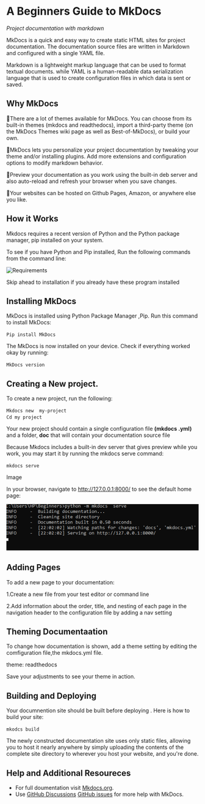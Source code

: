 #  A Beginners Guide to MkDocs

*Project documentation with markdown*


<p>MkDocs is a quick and easy way to create static HTML sites for project documentation.  The documentation source files are written in Markdown and configured with a single YAML file.

Markdown is a lightweight markup language that can be used to format textual documents. while
YAML is a human-readable data serialization language that is used to create configuration files in which data is sent or saved. </p>


## Why MkDocs

There are a lot of themes available for MkDocs. You can choose from its built-in themes (mkdocs and readthedocs), import a third-party theme (on the MkDocs Themes wiki page as well as Best-of-MkDocs), or build your own.

MkDocs lets you personalize your project documentation by tweaking your theme and/or installing plugins. Add more extensions and configuration options to modify markdown behavior.

Preview your documentation as you work using the built-in deb server and also auto-reload and refresh your browser when you save changes.

Your websites can be hosted on Github Pages, Amazon, or anywhere else you like.


## How it Works
Mkdocs requires  a recent version of Python and the Python package manager, pip installed on your system.

To see if you have Python and Pip installed, Run the following commands from the command line:



![Requirements](C:\Users\HP\Desktop\Beginners\Images\check.png)


Skip ahead to installation if you already have these program installed


## Installing MkDocs

MkDocs is installed using Python Package Manager ,Pip. Run this  command to install MkDocs:

`Pip install MkDocs`

The MkDocs is now installed on your device. Check if everything worked okay by running:

`MkDocs version`


## Creating a New project.

 To create a new project, run the following:

 `Mkdocs new  my-project` <br>
`Cd my project`

Your new project should contain a single configuration file **(mkdocs .yml)** and a folder, **doc** that will contain your documentation source file

Because Mkdocs includes a built-in dev server that gives preview while you work, you may start it by running the mkdocs serve command:

`mkdocs serve `

Image

In your browser, navigate to http://127.0.0.1:8000/ to see the default home page:

![alt text](/Images/serve.PNG)

## Adding Pages

To add a new page to your documentation:

1.Create a new file from your test editor or command line

2.Add information about the order, title, and nesting of each page in the navigation header to the configuration file by adding a nav setting


## Theming Documentaation


To change how documentation is shown, add a theme setting by editing the comfiguration file,the mkdocs.yml file.

theme: readthedocs

Save your adjustments to see your theme in action.

## Building and Deploying

Your documnention site should be built before deploying . Here is how to build your site:

`mkodcs build`
<p>
The newly constructed documentation site uses only static files, allowing you to host it nearly anywhere by simply uploading the contents of the complete site directory to wherever you host your website, and you're done.</p>


## Help and Additional Resoureces
* For full doumentation visit [Mkdocs.org](https://www.mkdocs.org/).
* Use [GitHub Discussions](https://github.com/mkdocs/mkdocs/discussions) [GitHub issues](https://github.com/mkdocs/mkdocs/issues) for more help with MkDocs.


